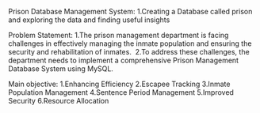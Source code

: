 Prison Database Management System:
1.Creating a Database called prison and exploring the data and finding useful insights

Problem Statement:
1.The prison management department is facing challenges in effectively managing the inmate population and ensuring the security and rehabilitation of inmates. 
2.To address these challenges, the department needs to implement a comprehensive Prison Management Database System using MySQL.

Main objective:
1.Enhancing Efficiency
2.Escapee Tracking
3.Inmate Population Management
4.Sentence Period Management
5.Improved Security
6.Resource Allocation





